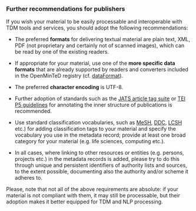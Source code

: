 ### Further recommendations for publishers

If you wish your material to be easily processable and interoperable with TDM tools and services, you should adopt the following recommendations:

* The preferred **formats** for delivering textual material are plain text, XML, PDF \(not proprietary and certainly not of scanned images\), which can be read by one of the existing readers.

* If appropriate for your material, use one of the **more specific data formats** that are already supported by readers and converters included in the OpenMinTeD registry \(cf. [dataFormat](/publications_dataFormat.md)\).

* The preferred **character encoding** is UTF-8.

* Further adoption of standards such as the [JATS article tag suite](https://jats.nlm.nih.gov/index.html) or [TEI P5 guidelines](http://www.tei-c.org/Guidelines/P5/) for annotating the inner structure of publications is recommended.

* Use standard classification vocabularies, such as [MeSH](https://www.nlm.nih.gov/mesh/), [DDC](https://www.oclc.org/dewey.en.html), [LCSH](http://id.loc.gov/authorities/subjects.html) etc.\) for adding classification tags to your material and specify the vocabulary you use in the metadata record; provide at least one broad category for your material \(e.g. life sciences, computing etc.\).

* In all cases, where linking to other resources or entities \(e.g. persons, projects etc.\) in the metadata records is added, please try to do this through unique and persistent identifiers of authority lists and sources, to the extent possible, documenting also the authority and/or scheme it adheres to.

Please, note that not all of the above requirements are absolute: if your material is not compliant with them, it may still be processable, but their adoption makes it better equipped for TDM and NLP processing.


